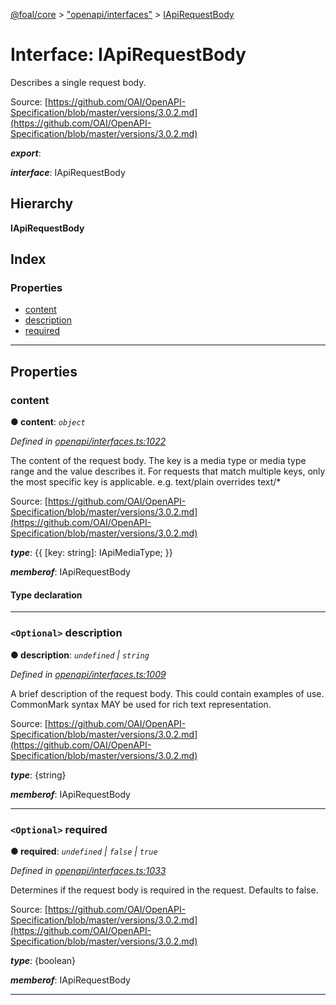 [@foal/core](../README.md) > ["openapi/interfaces"](../modules/_openapi_interfaces_.md) > [IApiRequestBody](../interfaces/_openapi_interfaces_.iapirequestbody.md)

# Interface: IApiRequestBody

Describes a single request body.

Source: [https://github.com/OAI/OpenAPI-Specification/blob/master/versions/3.0.2.md](https://github.com/OAI/OpenAPI-Specification/blob/master/versions/3.0.2.md)

*__export__*: 

*__interface__*: IApiRequestBody

## Hierarchy

**IApiRequestBody**

## Index

### Properties

* [content](_openapi_interfaces_.iapirequestbody.md#content)
* [description](_openapi_interfaces_.iapirequestbody.md#description)
* [required](_openapi_interfaces_.iapirequestbody.md#required)

---

## Properties

<a id="content"></a>

###  content

**● content**: *`object`*

*Defined in [openapi/interfaces.ts:1022](https://github.com/FoalTS/foal/blob/aac11366/packages/core/src/openapi/interfaces.ts#L1022)*

The content of the request body. The key is a media type or media type range and the value describes it. For requests that match multiple keys, only the most specific key is applicable. e.g. text/plain overrides text/\*

Source: [https://github.com/OAI/OpenAPI-Specification/blob/master/versions/3.0.2.md](https://github.com/OAI/OpenAPI-Specification/blob/master/versions/3.0.2.md)

*__type__*: {{ \[key: string\]: IApiMediaType; }}

*__memberof__*: IApiRequestBody

#### Type declaration

[key: `string`]: [IApiMediaType](_openapi_interfaces_.iapimediatype.md)

___
<a id="description"></a>

### `<Optional>` description

**● description**: *`undefined` \| `string`*

*Defined in [openapi/interfaces.ts:1009](https://github.com/FoalTS/foal/blob/aac11366/packages/core/src/openapi/interfaces.ts#L1009)*

A brief description of the request body. This could contain examples of use. CommonMark syntax MAY be used for rich text representation.

Source: [https://github.com/OAI/OpenAPI-Specification/blob/master/versions/3.0.2.md](https://github.com/OAI/OpenAPI-Specification/blob/master/versions/3.0.2.md)

*__type__*: {string}

*__memberof__*: IApiRequestBody

___
<a id="required"></a>

### `<Optional>` required

**● required**: *`undefined` \| `false` \| `true`*

*Defined in [openapi/interfaces.ts:1033](https://github.com/FoalTS/foal/blob/aac11366/packages/core/src/openapi/interfaces.ts#L1033)*

Determines if the request body is required in the request. Defaults to false.

Source: [https://github.com/OAI/OpenAPI-Specification/blob/master/versions/3.0.2.md](https://github.com/OAI/OpenAPI-Specification/blob/master/versions/3.0.2.md)

*__type__*: {boolean}

*__memberof__*: IApiRequestBody

___

